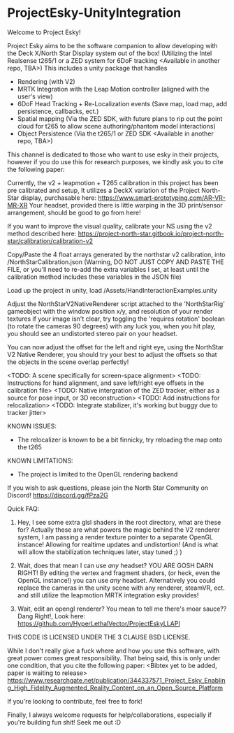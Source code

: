 # ProjectEsky-UnityIntegration

Welcome to Project Esky! 

Project Esky aims to be the software companion to allow developing with the Deck X/North Star Display system out of the box! 
(Utilizing the Intel Realsense t265/1 or a ZED system for 6DoF tracking <Available in another repo, TBA>)
This includes a unity package that handles
- Rendering (with V2)
- MRTK Integration with the Leap Motion controller (aligned with the user's view)
- 6DoF Head Tracking + Re-Localization events (Save map, load map, add persistence, callbacks, ect.)
- Spatial mapping (Via the ZED SDK, with future plans to rip out the point cloud for t265 to allow scene authoring/phantom model interactions)
- Object Persistence (Via the t265/1 or ZED SDK <Available in another repo, TBA>)

This channel is dedicated to those who want to use esky in their projects, however if you do use this for research purposes, we kindly ask you to cite the following paper: <TBA>

Currently, the v2 + leapmotion + T265 calibration in this project has been pre calibrated and setup, 
It utilizes a DeckX variation of the Project North-Star display, purchasable here: https://www.smart-prototyping.com/AR-VR-MR-XR 
Your headset, provided there is little warping in the 3D print/sensor arrangement, should be good to go from here!

If you want to improve the visual quality, calibrate your NS using the v2 method described here: https://project-north-star.gitbook.io/project-north-star/calibration/calibration-v2

Copy/Paste the 4 float arrays generated by the northstar v2 calibration, into /NorthStarCalibration.json
(Warning, DO NOT JUST COPY AND PASTE THE FILE, or you'll need to re-add the extra variables I set, at least until the calibration method includes these variables in the JSON file)

Load up the project in unity, load /Assets/HandInteractionExamples.unity

Adjust the NorthStarV2NativeRenderer script attached to the 'NorthStarRig' gameobject with the window position x/y, and resolution of your render textures
if your image isn't clear, try toggling the 'requires rotation' boolean (to rotate the cameras 90 degrees)
with any luck you, when you hit play, you should see an undistorted stereo pair on your headset.

You can now adjust the offset for the left and right eye, using the NorthStar V2 Native Renderer, 
you should try your best to adjust the offsets so that the objects in the scene overlap perfectly!

<TODO: A scene specifically for screen-space alignment>
<TODO: Instructions for hand alignment, and save left/right eye offsets in the calibration file>
<TODO: Native intergration of the ZED tracker, either as a source for pose input, or 3D reconstruction>
<TODO: Add instructions for relocalization>
<TODO: Integrate stabilizer, it's working but buggy due to tracker jitter>

KNOWN ISSUES:
- The relocalizer is known to be a bit finnicky, try reloading the map onto the t265

KNOWN LIMITATIONS:
- The project is limited to the OpenGL rendering backend

If you wish to ask questions, please join the North Star Community on Discord! 
https://discord.gg/fPza2G


Quick FAQ:

1) Hey, I see some extra glsl shaders in the root directory, what are these for?
Actually these are what powers the magic behind the V2 renderer system, I am passing a render texture pointer to a separate OpenGL instance! Allowing for realtime updates and undistortion! (And is what will allow the stabilization techniques later, stay tuned ;) )

2) Wait, does that mean I can use _any_ headset?
YOU ARE GOSH DARN RIGHT!
By editing the vertex and fragment shaders, (or heck, even the OpenGL instance!) you can use _any_ headset.
Alternatively you could replace the cameras in the unity scene with any renderer, steamVR, ect. and still utilize the leapmotion MRTK integration esky provides!

3) Wait, edit an opengl renderer?
You mean to tell me there's moar sauce??
Dang Right!, Look here: https://github.com/HyperLethalVector/ProjectEskyLLAPI
<Project currently empty due to dependency issues>

THIS CODE IS LICENSED UNDER THE 3 CLAUSE BSD LICENSE.

While I don't really give a fuck where and how you use this software, with great power comes great responsibility.
That being said, this is only under one condition, that you cite the following paper:
<Bibtex yet to be added, paper is waiting to release>
<https://www.researchgate.net/publication/344337571_Project_Esky_Enabling_High_Fidelity_Augmented_Reality_Content_on_an_Open_Source_Platform>

If you're looking to contribute, feel free to fork! 

Finally, I always welcome requests for help/collaborations, especially if you're building fun shit! Seek me out :D 
